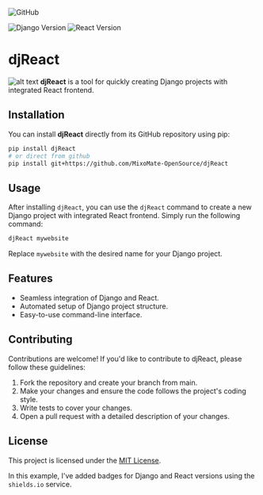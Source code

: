 ![GitHub](https://img.shields.io/github/license/MixoMate-OpenSource/djReact)
<!-- ![GitHub release (latest by date)](https://img.shields.io/github/v/release/MixoMate-OpenSource/djReact) -->
![Django Version](https://img.shields.io/badge/Django-%5E4.0.0-blue)
![React Version](https://img.shields.io/badge/React-%5E17.0.2-blue)

# djReact

![alt text](https://repository-images.githubusercontent.com/453027881/064dd82a-b2fa-45ef-aacf-3e2bc0badfb1)
**djReact** is a tool for quickly creating Django projects with integrated React frontend.

## Installation

You can install **djReact** directly from its GitHub repository using pip:

```bash
pip install djReact
# or direct from github
pip install git+https://github.com/MixoMate-OpenSource/djReact
```
## Usage
After installing `djReact`, you can use the `djReact` command to create a new Django project with integrated React frontend. Simply run the following command:
```bash
djReact mywebsite
```
Replace `mywebsite` with the desired name for your Django project.

## Features
- Seamless integration of Django and React.
- Automated setup of Django project structure.
- Easy-to-use command-line interface.

## Contributing
Contributions are welcome! If you'd like to contribute to djReact, please follow these guidelines:

1. Fork the repository and create  your branch from main.
2. Make your changes and ensure the code follows the project's coding style.
3. Write tests to cover your changes.
4. Open a pull request with a detailed description of your changes.

## License
This project is licensed under the [MIT License](http://asd.sd).


In this example, I've added badges for Django and React versions using the `shields.io` service.

